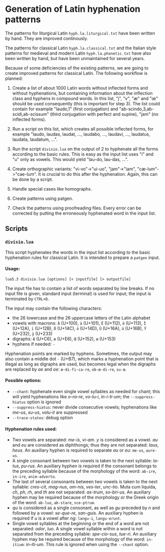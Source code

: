 # Generation of Latin hyphenation patterns

The patterns for liturgical Latin `hyph.la.liturgical.txt` have been written by
hand. They are improved continously.

The patterns for classical Latin `hyph.la.classical.txt` and the Italian style
patterns for medieval and modern Latin `hyph.la.phonetic.txt` have also been
written by hand, but have been unmaintained for several years.

Because of some deficiencies of the existing patterns, we are going to create
improved patterns for classical Latin. The following workflow is planned:

1. Create a list of about 1000 Latin words without inflected forms and without
hyphenations, but containing information about the inflection class and hyphens
in compound words. In this list, "j", "v", "æ" and "œ" should be used
consequently (this is important for step 3). The list could contain for example
"laudo,1" (first conjugation) and "ab-scindo,3,ab-scidi,ab-scissum" (third
conjugation with perfect and supine), "jam" (no inflected forms).

2. Run a script on this list, which creates all possible inflected forms, for
example "laudo, laudas, laudat, ..., laudabo, ..., laudavi, ..., laudatus,
laudata, laudatum, ...".

3. Run the script `divisio.lua` on the output of 2 to hyphenate all the forms
according to the basic rules. This is easy as the input list uses "i" and "u"
only as vowels. This would yield "lau-do, lau-das, ...".

4. Create orthographic variants: "vi-vo"->"ui-uo", "jam"->"iam",
"cæ-lum"->"cae-lum". It is crucial to do this after the hyphenation. Again,
this can be done by a script.

5. Handle special cases like homographs.

6. Create patterns using patgen.

7. Check the patterns using proofreading files. Every error can be corrected by
putting the erroneously hyphenated word in the input list.

## Scripts

### `divisio.lua`

This script hyphenates the words in the input list according to the basic
hyphenation rules for classical Latin. It is intended to prepare a `patgen`
input.

#### Usage:
	lua5.3 divisio.lua [options] [< inputfile] [> outputfile]

The input file has to contain a list of words separated by line breaks. If no
input file is given, standard input (terminal) is used for input; the input is
terminated by `CTRL+D`.

The input may contain the following characters:
- the 26 lowercase and the 26 uppercase letters of the Latin alphabet
- vowels with macrons: `Ā` (U+100), `ā` (U+101), `Ē` (U+112), `ē` (U+113), `Ī`
  (U+12A), `ī` (U+12B), `Ō` (U+14C), `ō` (U+14D), `Ū` (U+16A), `ū` (U+16B), `Ȳ`
  (U+232), `ȳ` (U+233)
- digraphs: `Æ` (U+C6), `æ` (U+E6), `Œ` (U+152), `œ` (U+153)
- hyphens if needed: `-`

Hyphenation points are marked by hyphens. Sometimes, the output may also
contain a middle dot `·` (U+B7), which marks a hyphenation point that is
illegal as long as digraphs are used, but becomes legal when the digraphs are
replaced by *ae* and *oe*: `æ·di-fi-ca-re`, `ob-œ·di-re`, `su·æ`.

#### Possible options:
- `--chant`: hyphenate even single vowel syllables as needed for chant; this
  will yield hyphenations like *o-ra-re*, *vo-lu-i*, *in-i-ti-um*; the
  `--suppress-hiatus` option is ignored
- `--suppress-hiatus`: never divide consecutive vowels; hyphenations like
  *me-us*, *su-us*, *volu-it* are suppressed
- `--trace-states`: debug option

#### Hyphenation rules used:
- Two vowels are separated: *me-is*, *vi-am*. *y* is considered as a vowel.
  *au* and *eu* are considered as diphthongs; thus they are not separated:
  *laus*, *heus*. An auxiliary hyphen is required to separate *au* or *eu*:
  `me-us`, `aure-us`.
- A single consonant between two vowels is taken to the next syllable:
  *la-tus*, *pu-rus*. An auxiliary hyphen is required if the consonant belongs
  to the preceding syllable because of the morphology of the word: `ab-ire`,
  `in-ire`, `anim-adverto`.
- The last of several consonants between two vowels is taken to the next
  syllable: *cres-cit*, *mag-nus*, *om-nis*, *ves-ter*, *unc-tio*. Muta cum
  liquida, *ch*, *ph*, *rh*, and *th* are not separated: *as-trum*,
  *so-bri-us*. An auxiliary hyphen may be required because of the morphology or
  the Greek origin of the word: `ab-luo`, `ab-stare`, `sce-ptrum`.
- *qu* is considered as a single consonant, as well as *gu* preceded by *n* and
  followed by a vowel: *se-que-re*, *san-guis*. An auxiliary hyphen is required
  if *u* is a vowel after *ng*: `langu-i`, `langu-erunt`.
- Single vowel syllables at the beginning or the end of a word are not
  separated: *odor*, *luo*. A single vowel syllable within a word is not
  separated from the preceding syllable: *spe-cio-sus*, *tue-ri*. An auxiliary
  hyphen may be required because of the morphology of the word: `in-itium`:
  *in-iti-um*. This rule is ignored when using the `--chant` option.

